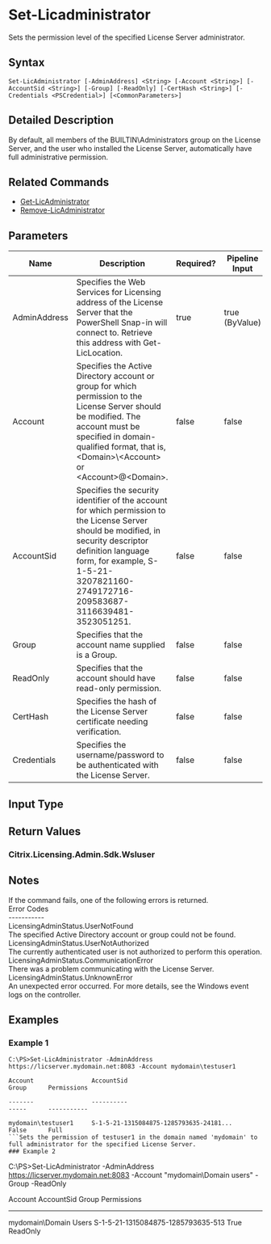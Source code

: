﻿
# Set-Licadministrator
Sets the permission level of the specified License Server administrator.
## Syntax
```
Set-LicAdministrator [-AdminAddress] <String> [-Account <String>] [-AccountSid <String>] [-Group] [-ReadOnly] [-CertHash <String>] [-Credentials <PSCredential>] [<CommonParameters>]
```
## Detailed Description
By default, all members of the BUILTIN\\Administrators group on the License Server, and the user who installed the License Server, automatically have full administrative permission.


## Related Commands

* [Get-LicAdministrator](./Get-LicAdministrator/)
* [Remove-LicAdministrator](./Remove-LicAdministrator/)
## Parameters
| Name   | Description | Required? | Pipeline Input | Default Value |
| --- | --- | --- | --- | --- |
| AdminAddress | Specifies the Web Services for Licensing address of the License Server that the PowerShell Snap-in will connect to.  Retrieve this address with Get-LicLocation. | true | true (ByValue) |  |
| Account | Specifies the Active Directory account or group for which permission to the License Server should be modified.  The account must be specified in domain-qualified format, that is, &lt;Domain&gt;\\&lt;Account&gt; or &lt;Account&gt;@&lt;Domain&gt;. | false | false |  |
| AccountSid | Specifies the security identifier of the account for which permission to the License Server should be modified, in security descriptor definition language form, for example, S-1-5-21-3207821160-2749172716-209583687-3116639481-3523051251. | false | false |  |
| Group | Specifies that the account name supplied is a Group. | false | false |  |
| ReadOnly | Specifies that the account should have read-only permission. | false | false |  |
| CertHash | Specifies the hash of the License Server certificate needing verification. | false | false |  |
| Credentials | Specifies the username/password to be authenticated with the License Server. | false | false |  |

## Input Type

### 

## Return Values

### Citrix.Licensing.Admin.Sdk.Wsluser

## Notes
If the command fails, one of the following errors is returned.<br>    Error Codes<br>    -----------<br>    LicensingAdminStatus.UserNotFound<br>        The specified Active Directory account or group could not be found.<br>    LicensingAdminStatus.UserNotAuthorized<br>        The currently authenticated user is not authorized to perform this operation.<br>    LicensingAdminStatus.CommunicationError<br>        There was a problem communicating with the License Server.<br>    LicensingAdminStatus.UnknownError<br>        An unexpected error occurred.  For more details, see the Windows event logs on the controller.
## Examples

### Example 1
```
C:\PS>Set-LicAdministrator -AdminAddress https://licserver.mydomain.net:8083 -Account mydomain\testuser1

Account                AccountSid                                       Group      Permissions

-------                ----------                                       -----      -----------

mydomain\testuser1     S-1-5-21-1315084875-1285793635-24181...          False      Full
```Sets the permission of testuser1 in the domain named 'mydomain' to full administrator for the specified License Server.
### Example 2
```
C:\PS>Set-LicAdministrator -AdminAddress https://licserver.mydomain.net:8083 -Account "mydomain\Domain users" -Group -ReadOnly

Account                AccountSid                                       Group      Permissions

-------                ----------                                       -----      -----------

mydomain\Domain Users  S-1-5-21-1315084875-1285793635-513               True       ReadOnly
```Sets the permission of all domain users in the domain named 'mydomain' to ReadOnly for the specified License Server.
